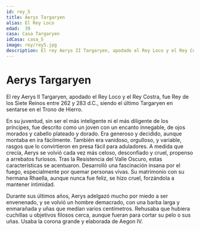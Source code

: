 ```yaml
---
id: rey_5
title: Aerys Targaryen
alias: El Rey Loco
edad:  39
casa: Casa Targaryen
idCasa: casa_5
image: rey/rey5.jpg
description: El rey Aerys II Targaryen, apodado el Rey Loco y el Rey Costra, fue Rey de los Siete Reinos entre 262 y 283 d.C., siendo el último Targaryen en sentarse en el Trono de Hierro...
---
```


#  Aerys Targaryen

El rey Aerys II Targaryen, apodado el Rey Loco y el Rey Costra, fue Rey de los Siete Reinos entre 262 y 283 d.C., siendo el último Targaryen en sentarse en el Trono de Hierro.

En su juventud, sin ser el más inteligente ni el más diligente de los príncipes, fue descrito como un joven con un encanto innegable, de ojos morados y cabello plateado y dorado. Era generoso y decidido, aunque montaba en ira fácilmente. También era vanidoso, orgulloso, y variable, rasgos que lo convirtieron en presa fácil para aduladores. A medida que crecía, Aerys se volvió cada vez más celoso, desconfiado y cruel, propenso a arrebatos furiosos. Tras la Resistencia del Valle Oscuro, estas características se acentuaron. Desarrolló una fascinación insana por el fuego, especialmente por quemar personas vivas. Su matrimonio con su hermana Rhaella, aunque nunca fue feliz, se hizo cruel, forzándola a mantener intimidad.

Durante sus últimos años, Aerys adelgazó mucho por miedo a ser envenenado, y se volvió un hombre demacrado, con una barba larga y enmarañada y uñas que medían varios centímetros. Rehusaba que hubiera cuchillas u objetivos filosos cerca, aunque fueran para cortar su pelo o sus uñas. Usaba la corona grande y elaborada de Aegon IV.

